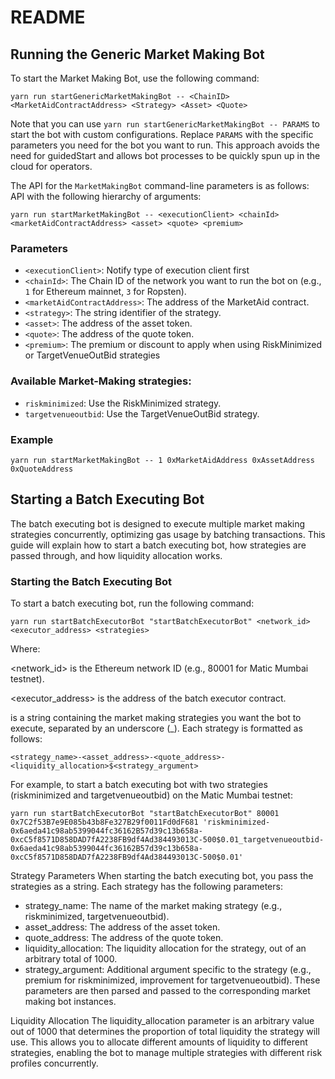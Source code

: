 # README

## Running the Generic Market Making Bot

To start the Market Making Bot, use the following command:
```
yarn run startGenericMarketMakingBot -- <ChainID> <MarketAidContractAddress> <Strategy> <Asset> <Quote>
```

Note that you can use `yarn run startGenericMarketMakingBot -- PARAMS` to start the bot with custom configurations. Replace `PARAMS` with the specific parameters you need for the bot you want to run. This approach avoids the need for guidedStart and allows bot processes to be quickly spun up in the cloud for operators.


The API for the `MarketMakingBot` command-line parameters is as follows:
API with the following hierarchy of arguments:

```
yarn run startMarketMakingBot -- <executionClient> <chainId> <marketAidContractAddress> <asset> <quote> <premium>
```

### Parameters
- `<executionClient>`: Notify type of execution client first
- `<chainId>`: The Chain ID of the network you want to run the bot on (e.g., `1` for Ethereum mainnet, `3` for Ropsten).
- `<marketAidContractAddress>`: The address of the MarketAid contract.
- `<strategy>`: The string identifier of the strategy.
- `<asset>`: The address of the asset token.
- `<quote>`: The address of the quote token.
- `<premium>`: The premium or discount to apply when using RiskMinimized or TargetVenueOutBid strategies

### Available Market-Making strategies:
- `riskminimized`: Use the RiskMinimized strategy.
- `targetvenueoutbid`: Use the TargetVenueOutBid strategy.


### Example
```
yarn run startMarketMakingBot -- 1 0xMarketAidAddress 0xAssetAddress 0xQuoteAddress
```


## Starting a Batch Executing Bot
The batch executing bot is designed to execute multiple market making strategies concurrently, optimizing gas usage by batching transactions. This guide will explain how to start a batch executing bot, how strategies are passed through, and how liquidity allocation works.

### Starting the Batch Executing Bot
To start a batch executing bot, run the following command:

```
yarn run startBatchExecutorBot "startBatchExecutorBot" <network_id> <executor_address> <strategies>
```
Where:

<network_id> is the Ethereum network ID (e.g., 80001 for Matic Mumbai testnet).

<executor_address> is the address of the batch executor contract.

<strategies> is a string containing the market making strategies you want the bot to execute, separated by an underscore (_). Each strategy is formatted as follows:

```
<strategy_name>-<asset_address>-<quote_address>-<liquidity_allocation>$<strategy_argument>
```

For example, to start a batch executing bot with two strategies (riskminimized and targetvenueoutbid) on the Matic Mumbai testnet:

```
yarn run startBatchExecutorBot "startBatchExecutorBot" 80001 0x7C2f53B7e9E085b43b8Fe327B29f0011Fd0dF681 'riskminimized-0x6aeda41c98ab5399044fc36162B57d39c13b658a-0xcC5f8571D858DAD7fA2238FB9df4Ad384493013C-500$0.01_targetvenueoutbid-0x6aeda41c98ab5399044fc36162B57d39c13b658a-0xcC5f8571D858DAD7fA2238FB9df4Ad384493013C-500$0.01'
```

Strategy Parameters
When starting the batch executing bot, you pass the strategies as a string. Each strategy has the following parameters:

- strategy_name: The name of the market making strategy (e.g., riskminimized, targetvenueoutbid).
- asset_address: The address of the asset token.
- quote_address: The address of the quote token.
- liquidity_allocation: The liquidity allocation for the strategy, out of an arbitrary total of 1000.
- strategy_argument: Additional argument specific to the strategy (e.g., premium for riskminimized, improvement for targetvenueoutbid).
These parameters are then parsed and passed to the corresponding market making bot instances.

Liquidity Allocation
The liquidity_allocation parameter is an arbitrary value out of 1000 that determines the proportion of total liquidity the strategy will use. This allows you to allocate different amounts of liquidity to different strategies, enabling the bot to manage multiple strategies with different risk profiles concurrently.